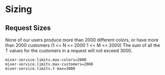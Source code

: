 # Sizing
## Request Sizes
None of our users produce more than 2000 different colors, or have more than 2000 customers
(1 <= N <= 2000 1 <= M <= 2000) 
The sum of all the T values for the customers in a request will not exceed 3000.
```
mixer-service.limits.max-colors=2000
mixer-service.limits.max-customers=2000
mixer-service.limits.t-max=3000
```